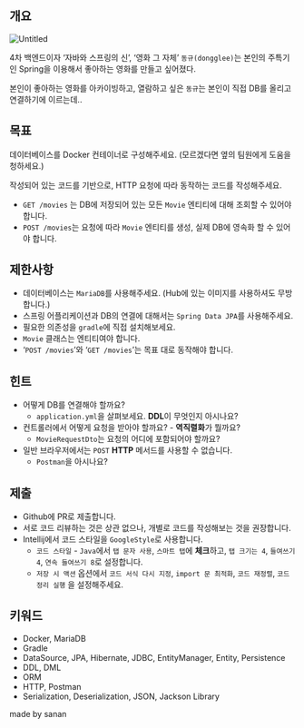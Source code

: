 ## 개요

![Untitled](https://github.com/42cabi/on-boarding/assets/105692206/d858857b-7538-48d5-94d6-aa72f427f9ec)


4차 백엔드이자 ‘자바와 스프링의 신’, ‘영화 그 자체’ `동규(dongglee)`는 본인의 주특기인 Spring을 이용해서 좋아하는 영화를 만들고 싶어졌다. 

본인이 좋아하는 영화를 아카이빙하고, 열람하고 싶은 `동규`는 본인이 직접 DB를 올리고 연결하기에 이르는데..

## 목표

데이터베이스를 Docker 컨테이너로 구성해주세요. (모르겠다면 옆의 팀원에게 도움을 청하세요.)

작성되어 있는 코드를 기반으로, HTTP 요청에 따라 동작하는 코드를 작성해주세요.

- `GET /movies` 는 DB에 저장되어 있는 모든 `Movie` 엔티티에 대해 조회할 수 있어야 합니다.
- `POST /movies`는 요청에 따라 `Movie` 엔티티를 생성, 실제 DB에 영속화 할 수 있어야 합니다.

## 제한사항

- 데이터베이스는 `MariaDB`를 사용해주세요. (Hub에 있는 이미지를 사용하셔도 무방합니다.)
- 스프링 어플리케이션과 DB의 연결에 대해서는 `Spring Data JPA`를 사용해주세요.
- 필요한 의존성을 `gradle`에 직접 설치해보세요.
- `Movie` 클래스는 엔티티여야 합니다.
- ‘`POST /movies`’와 ‘`GET /movies`’는 목표 대로 동작해야 합니다.

## 힌트

- 어떻게 DB를 연결해야 할까요?
    - `application.yml`을 살펴보세요. **DDL**이 무엇인지 아시나요?
- 컨트롤러에서 어떻게 요청을 받아야 할까요? - **역직렬화**가 뭘까요?
    - `MovieRequestDto`는 요청의 어디에 포함되어야 할까요?
- 일반 브라우저에서는 `POST` **HTTP** 메서드를 사용할 수 없습니다.
    - `Postman`을 아시나요?

## 제출

- Github에 PR로 제출합니다.
- 서로 코드 리뷰하는 것은 상관 없으나, 개별로 코드를 작성해보는 것을 권장합니다.
- Intellij에서 코드 스타일을 `GoogleStyle`로 사용합니다.
    - `코드 스타일` - `Java`에서 `탭 문자 사용`, `스마트 탭`에 **체크**하고, `탭 크기는 4`, `들여쓰기 4`, `연속 들여쓰기 8`로 설정합니다.
    - `저장 시 액션` 옵션에서 `코드 서식 다시 지정`, `import 문 최적화`, `코드 재정렬`, `코드 정리 실행` 을 설정해주세요.

## 키워드

- Docker, MariaDB
- Gradle
- DataSource, JPA, Hibernate, JDBC, EntityManager, Entity, Persistence
- DDL, DML
- ORM
- HTTP, Postman
- Serialization, Deserialization, JSON, Jackson Library

made by sanan
